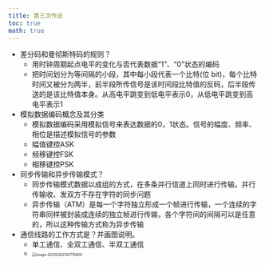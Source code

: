 ```yaml
---
title: 第三次作业
toc: true
math: true
---
```


- 差分码和曼彻斯特码的规则？
  - 用时钟周期起点电平的变化与否代表数据“1”、“0”状态的编码 
  - 把时间划分为等间隔的小段，其中每小段代表一个比特(位 bit)，每个比特时间又被分为两半，前半段所传信号是该时间段比特值的反码，后半段传送的是该比特值本身。从高电平跳变到低电平表示0，从低电平跳变到高电平表示1
- 模拟数据编码概念及其分类
  - 模拟数据编码采用模拟信号来表达数据的0，1状态。信号的幅度、频率、相位是描述模拟信号的参数
  - 幅值键控ASK
  - 频移键控FSK
  - 相移键控PSK
- 同步传输和异步传输模式？
  - 同步传输模式数据以成组的方式，在多条并行信道上同时进行传输，并行传输收、发双方不存在字符的同步问题
  - 异步传输（ATM）是每一个字符独立形成一个帧进行传输，一个连续的字符串同样被封装成连续的独立帧进行传输，各个字符间的间隔可以是任意的，所以这种传输方式称为异步传输
- 通信线路的工作方式是？并画图说明。
  - 单工通信、全双工通信、半双工通信
  - <img src="http://222.65.137.121:9702/images/2021/03/22/20210322142715.png" alt="image-20210322142715604" style="zoom:50%;" />